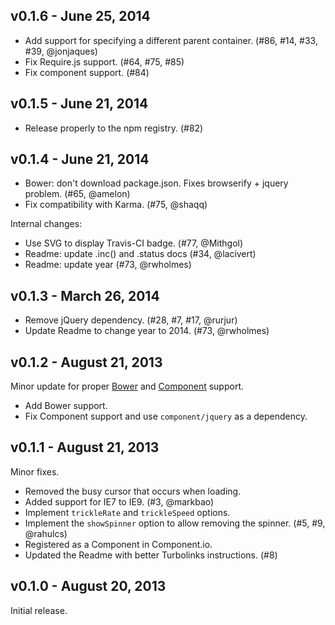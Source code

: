## v0.1.6 - June 25, 2014

 * Add support for specifying a different parent container. (#86, #14, #33, #39, @jonjaques)
 * Fix Require.js support. (#64, #75, #85)
 * Fix component support. (#84)

## v0.1.5 - June 21, 2014

 * Release properly to the npm registry. (#82)

## v0.1.4 - June 21, 2014

 * Bower: don't download package.json. Fixes browserify + jquery problem. (#65, @amelon)
 * Fix compatibility with Karma. (#75, @shaqq)

Internal changes:

 * Use SVG to display Travis-CI badge. (#77, @Mithgol)
 * Readme: update .inc() and .status docs (#34, @lacivert)
 * Readme: update year (#73, @rwholmes)

## v0.1.3 - March 26, 2014

 * Remove jQuery dependency. (#28, #7, #17, @rurjur)
 * Update Readme to change year to 2014. (#73, @rwholmes)

## v0.1.2 - August 21, 2013

Minor update for proper [Bower] and [Component] support.

 * Add Bower support.
 * Fix Component support and use `component/jquery` as a dependency.

## v0.1.1 - August 21, 2013

Minor fixes.

 * Removed the busy cursor that occurs when loading.
 * Added support for IE7 to IE9. (#3, @markbao)
 * Implement `trickleRate` and `trickleSpeed` options.
 * Implement the `showSpinner` option to allow removing the spinner. (#5, #9, @rahulcs)
 * Registered as a Component in Component.io.
 * Updated the Readme with better Turbolinks instructions. (#8)

## v0.1.0 - August 20, 2013

Initial release.

[Bower]: http://bower.io
[Component]: http://component.io
